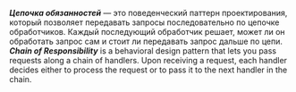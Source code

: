 ***Цепочка обязанностей*** — это поведенческий паттерн проектирования, который позволяет передавать запросы последовательно по цепочке обработчиков. Каждый последующий обработчик решает, может ли он обработать запрос сам и стоит ли передавать запрос дальше по цепи.\
***Chain of Responsibility*** is a behavioral design pattern that lets you pass requests along a chain of handlers. Upon receiving a request, each handler decides either to process the request or to pass it to the next handler in the chain.
